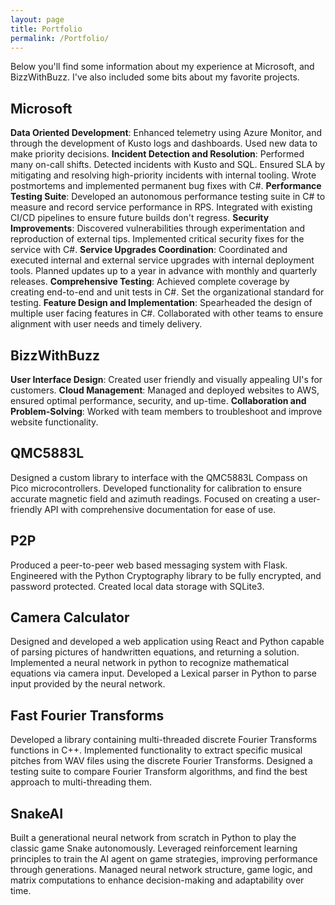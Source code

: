 ```yaml
---
layout: page
title: Portfolio
permalink: /Portfolio/
---
```


Below you'll find some information about my experience at Microsoft, and BizzWithBuzz. I've also included some bits about my favorite projects.

## Microsoft

**Data Oriented Development**: Enhanced telemetry using Azure Monitor, and through the development of Kusto logs and dashboards. Used new data to make priority decisions.
**Incident Detection and Resolution**: Performed many on-call shifts. Detected incidents with Kusto and SQL. Ensured SLA by mitigating and resolving high-priority incidents with internal tooling. Wrote postmortems and implemented permanent bug fixes with C#.
**Performance Testing Suite**: Developed an autonomous performance testing suite in C# to measure and record service performance in RPS. Integrated with existing CI/CD pipelines to ensure future builds don't regress.
**Security Improvements**: Discovered vulnerabilities through experimentation and reproduction of external tips. Implemented critical security fixes for the service with C#.
**Service Upgrades Coordination**: Coordinated and executed internal and external service upgrades with internal deployment tools. Planned updates up to a year in advance with monthly and quarterly releases.
**Comprehensive Testing**: Achieved complete coverage by creating end-to-end and unit tests in C#. Set the organizational standard for testing.
**Feature Design and Implementation**: Spearheaded the design of multiple user facing features in C#. Collaborated with other teams to ensure alignment with user needs and timely delivery.

## BizzWithBuzz

**User Interface Design**: Created user friendly and visually appealing UI's for customers.
**Cloud Management**: Managed and deployed websites to AWS, ensured optimal performance, security, and up-time.
**Collaboration and Problem-Solving**: Worked with team members to troubleshoot and improve website functionality.

## QMC5883L

Designed a custom library to interface with the QMC5883L Compass on Pico microcontrollers.
Developed functionality for calibration to ensure accurate magnetic field and azimuth readings.
Focused on creating a user-friendly API with comprehensive documentation for ease of use.

## P2P

Produced a peer-to-peer web based messaging system with Flask.
Engineered with the Python Cryptography library to be fully encrypted, and password protected.
Created local data storage with SQLite3.

## Camera Calculator

Designed and developed a web application using React and Python capable of parsing pictures of handwritten equations, and returning a solution.
Implemented a neural network in python to recognize mathematical equations via camera input.
Developed a Lexical parser in Python to parse input provided by the neural network.

## Fast Fourier Transforms

Developed a library containing multi-threaded discrete Fourier Transforms functions in C++.
Implemented functionality to extract specific musical pitches from WAV files using the discrete Fourier Transforms.
Designed a testing suite to compare Fourier Transform algorithms, and find the best approach to multi-threading them.

## SnakeAI

Built a generational neural network from scratch in Python to play the classic game Snake autonomously.
Leveraged reinforcement learning principles to train the AI agent on game strategies, improving performance through generations.
Managed neural network structure, game logic, and matrix computations to enhance decision-making and adaptability over time.
